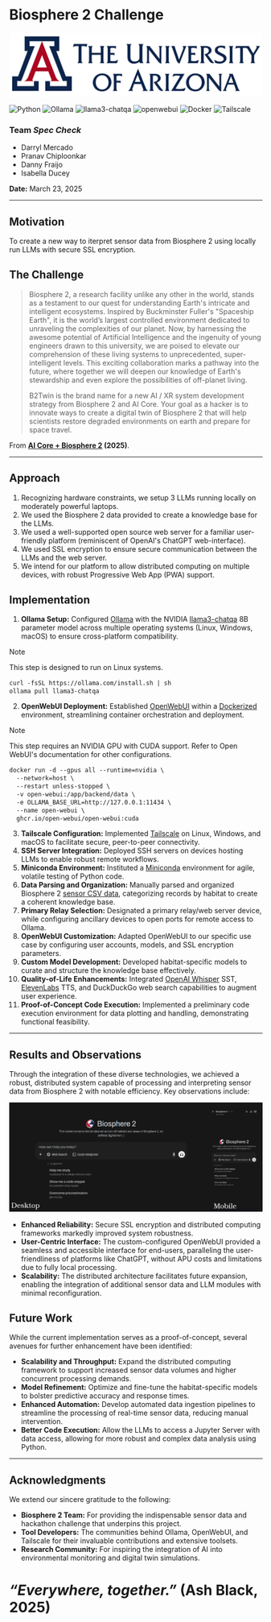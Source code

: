 # Biosphere 2 Challenge

![banner](/src/ua_banner.png)

<img alt="Python" src="https://img.shields.io/badge/Python-3.11.11-3776ab?logo=python">
<img alt="Ollama" src="https://img.shields.io/badge/-Ollama v0.6.2-000000?style=flat&logo=ollama&logoColor=white">
<img alt="llama3-chatqa" src="https://img.shields.io/badge/-llama3 chatqa-ffffff?style=flat&logo=nvidia&logoColor=green">
<img alt="openwebui" src="https://img.shields.io/badge/-OpenWebUI-000000?style=flat&logo=github&logoColor=white">
<img alt="Docker" src="https://img.shields.io/badge/-Docker-1D63ED?style=flat&logo=docker&logoColor=white">
<img alt="Tailscale" src="https://img.shields.io/badge/-Tailscale-000000?style=flat&logo=tailscale&logoColor=white">

### Team *Spec Check*
- Darryl Mercado
- Pranav Chiploonkar
- Danny Fraijo
- Isabella Ducey

**Date:** March 23, 2025

---

## Motivation
To create a new way to iterpret sensor data from Biosphere 2 using locally run LLMs with secure SSL encryption.

## The Challenge
> Biosphere 2, a research facility unlike any other in the world, stands as a testament to our quest for understanding Earth's intricate and intelligent ecosystems. Inspired by Buckminster Fuller's "Spaceship Earth", it is the world’s largest controlled environment dedicated to unraveling the complexities of our planet. Now, by harnessing the awesome potential of Artificial Intelligence and the ingenuity of young engineers drawn to this university, we are poised to elevate our comprehension of these living systems to unprecedented, super-intelligent levels. This exciting collaboration marks a pathway into the future, where together we will deepen our knowledge of Earth's stewardship and even explore the possibilities of off-planet living.
>
> B2Twin is the brand name for a new AI / XR system development strategy from Biosphere 2 and AI Core. Your goal as a hacker is to innovate ways to create a digital twin of Biosphere 2 that will help scientists restore degraded environments on earth and prepare for space travel.

From **[AI Core + Biosphere 2](https://github.com/AI-Core-Biosphere-2) (2025)**.

---

## Approach
1. Recognizing hardware constraints, we setup 3 LLMs running locally on moderately powerful laptops.
2. We used the Biosphere 2 data provided to create a knowledge base for the LLMs.
3. We used a well-supported open source web server for a familiar user-friendly platform (reminiscent of OpenAI's ChatGPT web-interface).
4. We used SSL encryption to ensure secure communication between the LLMs and the web server.
5. We intend for our platform to allow distributed computing on multiple devices, with robust Progressive Web App (PWA) support.

## Implementation
1. **Ollama Setup:** Configured [Ollama](https://ollama.com/) with the NVIDIA [llama3-chatqa](https://ollama.com/library/llama3-chatqa) 8B parameter model across multiple operating systems (Linux, Windows, macOS) to ensure cross-platform compatibility.
> [!NOTE]
> This step is designed to run on Linux systems.
```
curl -fsSL https://ollama.com/install.sh | sh
ollama pull llama3-chatqa
```
2. **OpenWebUI Deployment:** Established [OpenWebUI](https://github.com/open-webui/open-webui) within a [Dockerized](https://www.docker.com/) environment, streamlining container orchestration and deployment.
> [!NOTE]
> This step requires an NVIDIA GPU with CUDA support. Refer to Open WebUI's documentation for other configurations.
```
docker run -d --gpus all --runtime=nvidia \
  --network=host \
  --restart unless-stopped \
  -v open-webui:/app/backend/data \
  -e OLLAMA_BASE_URL=http://127.0.0.1:11434 \
  --name open-webui \
  ghcr.io/open-webui/open-webui:cuda
```
3. **Tailscale Configuration:** Implemented [Tailscale](https://tailscale.com/) on Linux, Windows, and macOS to facilitate secure, peer-to-peer connectivity.
4. **SSH Server Integration:** Deployed SSH servers on devices hosting LLMs to enable robust remote workflows.
5. **Miniconda Environment:** Instituted a [Miniconda](https://www.anaconda.com/docs/getting-started/miniconda/main) environment for agile, volatile testing of Python code.
6. **Data Parsing and Organization:** Manually parsed and organized Biosphere 2 [sensor CSV data](https://biosphere2.org/research/systems-data), categorizing records by habitat to create a coherent knowledge base.
7. **Primary Relay Selection:** Designated a primary relay/web server device, while configuring ancillary devices to open ports for remote access to Ollama.
8. **OpenWebUI Customization:** Adapted OpenWebUI to our specific use case by configuring user accounts, models, and SSL encryption parameters.
9. **Custom Model Development:** Developed habitat-specific models to curate and structure the knowledge base effectively.
10. **Quality-of-Life Enhancements:** Integrated [OpenAI Whisper](https://github.com/openai/whisper) SST, [ElevenLabs](https://elevenlabs.io/) TTS, and DuckDuckGo web search capabilities to augment user experience.
11. **Proof-of-Concept Code Execution:** Implemented a preliminary code execution environment for data plotting and handling, demonstrating functional feasibility.

---

## Results and Observations

Through the integration of these diverse technologies, we achieved a robust, distributed system capable of processing and interpreting sensor data from Biosphere 2 with notable efficiency. Key observations include:

![screenshots](/src/screenshots.png)


- **Enhanced Reliability:** Secure SSL encryption and distributed computing frameworks markedly improved system robustness.
- **User-Centric Interface:** The custom-configured OpenWebUI provided a seamless and accessible interface for end-users, paralleling the user-friendliness of platforms like ChatGPT, without APU costs and limitations due to fully local processing.
- **Scalability:** The distributed architecture facilitates future expansion, enabling the integration of additional sensor data and LLM modules with minimal reconfiguration.

## Future Work
While the current implementation serves as a proof-of-concept, several avenues for further enhancement have been identified:

- **Scalability and Throughput:** Expand the distributed computing framework to support increased sensor data volumes and higher concurrent processing demands.
- **Model Refinement:** Optimize and fine-tune the habitat-specific models to bolster predictive accuracy and response times.
- **Enhanced Automation:** Develop automated data ingestion pipelines to streamline the processing of real-time sensor data, reducing manual intervention.
- **Better Code Execution:** Allow the LLMs to access a Jupyter Server with data access, allowing for more robust and complex data analysis using Python.

---

## Acknowledgments
We extend our sincere gratitude to the following:
- **Biosphere 2 Team:** For providing the indispensable sensor data and hackathon challenge that underpins this project.
- **Tool Developers:** The communities behind Ollama, OpenWebUI, and Tailscale for their invaluable contributions and extensive toolsets.
- **Research Community:** For inspiring the integration of AI into environmental monitoring and digital twin simulations.

# *“Everywhere, together.”* (Ash Black, 2025)
